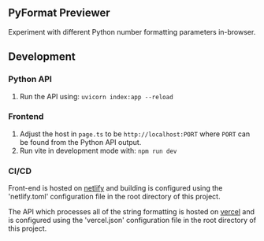 ## PyFormat Previewer
Experiment with different Python number formatting parameters in-browser.

## Development
### Python API
1. Run the API using: `uvicorn index:app --reload`

### Frontend
1. Adjust the host in `page.ts` to be `http://localhost:PORT` where `PORT` can be found from the
   Python API output.
2. Run vite in development mode with: `npm run dev`

### CI/CD
Front-end is hosted on [netlify](https://www.netlify.com/) and building is configured using the
'netlify.toml' configuration file in the root directory of this project.

The API which processes all of the string formatting is hosted on [vercel](https://vercel.com/) and
is configured using the 'vercel.json' configuration file in the root directory of this project.